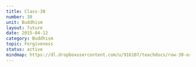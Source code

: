```yaml
---
title: Class-30
number: 30
unit: Buddhism
layout: future
date: 2015-04-12
category: Buddhism
topic: Forgiveness
status: active
mindmap: https://dl.dropboxusercontent.com/u/916107/teachdocs/row-30-ordo.png
---
```


